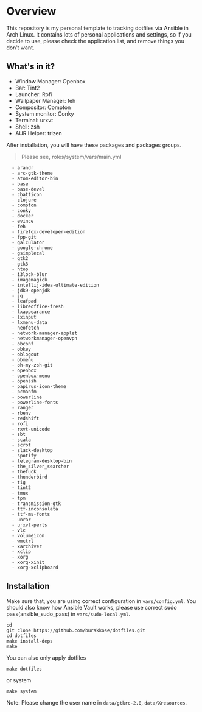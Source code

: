 # Overview

This repository is my personal template to tracking dotfiles via Ansible in Arch Linux. It contains lots of personal applications and settings, so if you decide to use, please check the application list, and remove things you don’t want.

## What's in it?

* Window Manager: Openbox
* Bar: Tint2
* Launcher: Rofi
* Wallpaper Manager: feh
* Compositor: Compton
* System monitor: Conky
* Terminal: urxvt
* Shell: zsh
* AUR Helper: trizen

After installation, you will have these packages and packages groups.

> Please see, roles/system/vars/main.yml

```
  - arandr
  - arc-gtk-theme
  - atom-editor-bin
  - base
  - base-devel
  - cbatticon
  - clojure
  - compton
  - conky
  - docker
  - evince
  - feh
  - firefox-developer-edition
  - fpp-git
  - galculator
  - google-chrome
  - gsimplecal
  - gtk2
  - gtk3
  - htop
  - i3lock-blur
  - imagemagick
  - intellij-idea-ultimate-edition
  - jdk9-openjdk
  - jq
  - leafpad
  - libreoffice-fresh
  - lxappearance
  - lxinput
  - lxmenu-data
  - neofetch
  - network-manager-applet
  - networkmanager-openvpn
  - obconf
  - obkey
  - oblogout
  - obmenu
  - oh-my-zsh-git
  - openbox
  - openbox-menu
  - openssh
  - papirus-icon-theme
  - pcmanfm
  - powerline
  - powerline-fonts
  - ranger
  - rbenv
  - redshift
  - rofi
  - rxvt-unicode
  - sbt
  - scala
  - scrot
  - slack-desktop
  - spotify
  - telegram-desktop-bin
  - the_silver_searcher
  - thefuck
  - thunderbird
  - tig
  - tint2
  - tmux
  - tpm
  - transmission-gtk
  - ttf-inconsolata
  - ttf-ms-fonts
  - unrar
  - urxvt-perls
  - vlc
  - volumeicon
  - wmctrl
  - xarchiver
  - xclip
  - xorg
  - xorg-xinit
  - xorg-xclipboard
```

## Installation

Make sure that, you are using correct configuration in ```vars/config.yml```. You should also know how Ansible Vault works, please use correct sudo pass(ansible_sudo_pass) in ```vars/sudo-local.yml```.

```
cd
git clone https://github.com/burakkose/dotfiles.git 
cd dotfiles
make install-deps
make
```

You can also only apply dotfiles

```make dotfiles```

or system

```make system```

Note: Please change the user name in ```data/gtkrc-2.0```, ```data/Xresources```.

